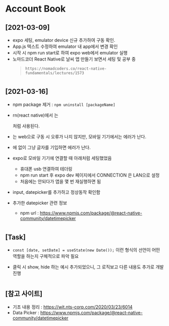 #
# Account Book

## **[2021-03-09]**
- expo 세팅, emulator device 신규 추가하여 구동 확인.
- App.js 텍스트 수정하여 emulator 내 app에서 변경 확인
- 시작 시 npm run start로 하여 expo web에서 emulator 실행
- 노마드코더 React Native로 날씨 앱 만들기 보면서 세팅 및 공부 중
    > ``https://nomadcoders.co/react-native-fundamentals/lectures/1573``

#
## **[2021-03-16]**
- npm package 제거 : `` npm uninstall [packageName] ``
- rn(react native)에서 <View>는 <div> 처럼 사용된다.
- <div> 는 web으로 구동 시 오류가 나지 않지만, 모바일 기기에서는 에러가 난다.
- <View>에 <Text> 없이 그냥 글자를 기입하면 에러가 난다.
- expo로 모바일 기기에 연결할 때 아래처럼 세팅했었음
    - 휴대폰 usb 연결하여 테더링
    - npm run start 후 expo dev 페이지에서 CONNECTION 은 LAN으로 설정
    - 처음에는 안되다가 앱을 몇 번 재실행하면 됨

- input, datepicker를 추가하고 정상동작 확인함
- 추가한 datepicker 관련 정보
    - npm url : https://www.npmjs.com/package/@react-native-community/datetimepicker

#
## **[Task]**
- ``const [date, setDate] = useState(new Date());`` 이런 형식의 선언이 어떤 역할을 하는지 구체적으로 파악 필요

- 클릭 시 show, hide 하는 예시 추가되었으니, 그 로직보고 다른 내용도 추가로 개발 진행

#
## **[참고 사이트]**
- 기초 내용 정리 : https://wit.nts-corp.com/2020/03/23/6014
- Data Picker : https://www.npmjs.com/package/@react-native-community/datetimepicker
#